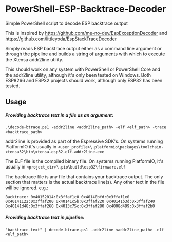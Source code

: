 # PowerShell-ESP-Backtrace-Decoder
Simple PowerShell script to decode ESP backtrace output

This is inspired by https://github.com/me-no-dev/EspExceptionDecoder and https://github.com/littleyoda/EspStackTraceDecoder

Simply reads ESP backtrace output either as a command line argument or through the pipeline and builds a string of arguments with which to execute the Xtensa addr2line utility.

This should work on any system with PowerShell or PowerShell Core and the addr2line utility, although it's only been tested on Windows.  Both ESP8266 and ESP32 projects should work, although only ESP32 has been tested.

## Usage

##### Providing backtrace text in a file as an argument:

```
.\decode-btrace.ps1 -addr2line <addr2line_path> -elf <elf_path> -trace <backtrace_path>
```

addr2line is provided as part of the Espressive SDK's. On systems running PlatformIO it's usually in `<user_profile>\.platformio\packages\toolchain-xtensa32\bin\xtensa-esp32-elf-addr2line.exe`

The ELF file is the compiled binary file.  On systems running PlatformIO, it's usually in `<project_dir>\.pio\build\esp32\firmware.elf`

The backtrace file is any file that contains your backtrace output. The only section that matters is the actual backtrace line(s). Any other text in the file will be ignored.  e.g.:
```
Backtrace: 0x40152014:0x3ffaf1c0 0x40140bfd:0x3ffaf1e0 0x40141122:0x3ffaf200 0x40141c5b:0x3ffaf220 0x40141b3d:0x3ffaf240 0x40141d48:0x3ffaf260 0x4013c75c:0x3ffaf280 0x4008d499:0x3ffaf2b0
```

##### Providing backtrace text in pipeline:

```
"backtrace-text" | decode-btrace.ps1 -addr2line <addr2line_path> -elf <elf_path>
```

